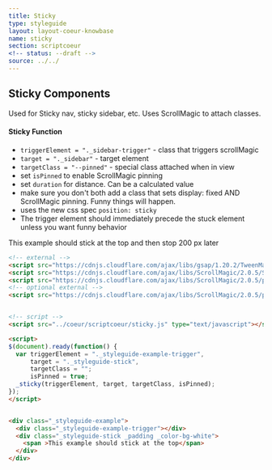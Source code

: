 ```yaml
---
title: Sticky
type: styleguide
layout: layout-coeur-knowbase
name: sticky
section: scriptcoeur
<!-- status: --draft -->
source: ../../
---
```


<main markdown="1">

## Sticky Components

Used for Sticky nav, sticky sidebar, etc. Uses ScrollMagic to attach classes.

#### Sticky Function

- `triggerElement = "._sidebar-trigger"` - class that triggers scrollMagic
- `target = "._sidebar"` - target element
- `targetClass = "--pinned"` - special class attached when in view
- set `isPinned` to enable ScrollMagic pinning
- set `duration` for distance. Can be a calculated value
- make sure you don't both add a class that sets display: fixed AND ScrollMagic pinning. Funny things will happen.
- uses the new css spec `position: sticky`
- The trigger element should immediately precede the stuck element unless you want funny behavior

<div class="_styleguide-example">
  <div class="_styleguide-example-trigger"></div>
  <div class="_styleguide-stick _padding _color-bg-white">
    <span >This example should stick at the top and then stop 200 px later</span>
  </div>
</div>


~~~ html
<!-- external -->
<script src="https://cdnjs.cloudflare.com/ajax/libs/gsap/1.20.2/TweenMax.min.js"></script>
<script src="https://cdnjs.cloudflare.com/ajax/libs/ScrollMagic/2.0.5/ScrollMagic.js"></script>
<script src="https://cdnjs.cloudflare.com/ajax/libs/ScrollMagic/2.0.5/plugins/animation.gsap.js"></script>
<!-- optional external -->
<script src="https://cdnjs.cloudflare.com/ajax/libs/ScrollMagic/2.0.5/plugins/debug.addIndicators.js"></script> 


<!-- script -->
<script src="../coeur/scriptcoeur/sticky.js" type="text/javascript"></script>

<script>
$(document).ready(function() {
  var triggerElement = "._styleguide-example-trigger", 
      target = "._styleguide-stick", 
      targetClass = "";
      isPinned = true;
  _sticky(triggerElement, target, targetClass, isPinned);
});
</script>


<div class="_styleguide-example">
  <div class="_styleguide-example-trigger"></div>
  <div class="_styleguide-stick _padding _color-bg-white">
    <span >This example should stick at the top</span>
  </div>
</div>
~~~


<!-- external -->
<script src="https://cdnjs.cloudflare.com/ajax/libs/gsap/1.20.2/TweenMax.min.js"></script>
<script src="https://cdnjs.cloudflare.com/ajax/libs/ScrollMagic/2.0.5/ScrollMagic.js"></script>
<script src="https://cdnjs.cloudflare.com/ajax/libs/ScrollMagic/2.0.5/plugins/animation.gsap.js"></script>

<!-- script -->
<script src="../coeur/scriptcoeur/sticky.js" type="text/javascript"></script>

<script>
$(document).ready(function() {
  var triggerElement = "._styleguide-example-trigger", 
      target = "._styleguide-stick", 
      targetClass = "";
      duration = 200;
      isPinned = true;
  _sticky(triggerElement, target, targetClass, duration, isPinned);
});
</script>

</main>

